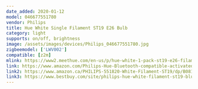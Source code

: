 ```yaml
---
date_added: 2020-01-12
model: 046677551780
vendor: Philips
title: Hue White Single Filament ST19 E26 Bulb
category: light
supports: on/off, brightness
image: /assets/images/devices/Philips_046677551780.jpg
zigbeemodel: ['LWV002']
compatible: [z2m]
mlink: https://www2.meethue.com/en-us/p/hue-white-1-pack-st19-e26-filament-edison/046677551780
link: https://www.amazon.com/Philips-Hue-Bluetooth-compatible-activated/dp/B07VRF9NWK
link2: https://www.amazon.ca/PHILIPS-551820-White-Filament-ST19/dp/B081BLN9W1
link3: https://www.bestbuy.com/site/philips-hue-white-filament-st19-bluetooth-smart-led-bulb-amber/6367456.p?skuId=6367456&intl=nosplash
---
```

